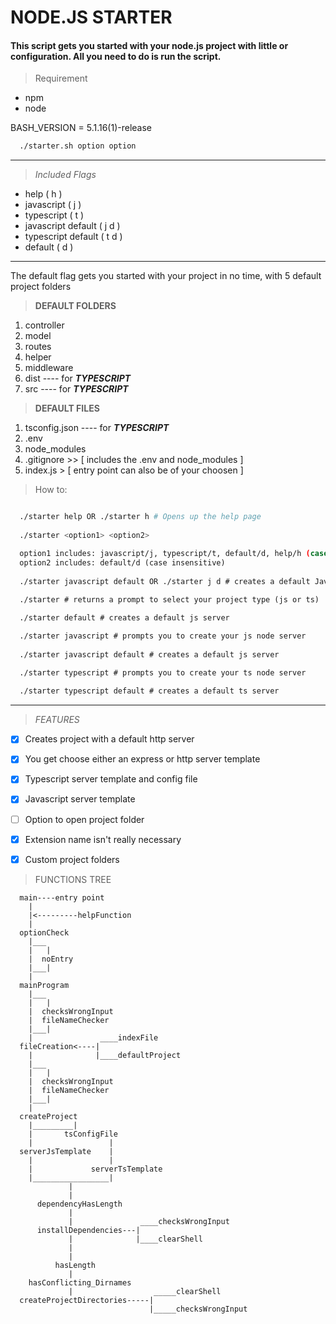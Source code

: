 # NODE.JS STARTER
#### This script gets you started with your node.js project with little or configuration. All you need to do is run the script.

> Requirement
* npm
* node

BASH_VERSION = 5.1.16(1)-release

```bash
  ./starter.sh option option
```
----
> _Included Flags_
* help ( h )
* javascript ( j )
* typescript ( t )
* javascript default ( j d )
* typescript default ( t d )
* default ( d )

---
The default flag gets you started with your project in no time, with 5 default project folders 

> **DEFAULT FOLDERS**
1. controller
1. model
1. routes
1. helper
1. middleware
1. dist ---- for _**TYPESCRIPT**_
1. src ---- for _**TYPESCRIPT**_

> **DEFAULT FILES**
1. tsconfig.json ---- for _**TYPESCRIPT**_
1. .env
1. node_modules
1. .gitignore >> [ includes the .env and node_modules ]
1. index.js > [ entry point can also be of your choosen ]

> How to: 
```bash

  ./starter help OR ./starter h # Opens up the help page
  
  ./starter <option1> <option2>

  option1 includes: javascript/j, typescript/t, default/d, help/h (case insensitive)
  option2 includes: default/d (case insensitive)
  
  ./starter javascript default OR ./starter j d # creates a default Javascript server with an express server
  
  ./starter # returns a prompt to select your project type (js or ts)

  ./starter default # creates a default js server

  ./starter javascript # prompts you to create your js node server
  
  ./starter javascript default # creates a default js server

  ./starter typescript # prompts you to create your ts node server
  
  ./starter typescript default # creates a default ts server
```

---
> _FEATURES_

* [x] Creates project with a default http server
* [x] You get choose either an express or http server template
* [x] Typescript server template and config file
* [x] Javascript server template
* [ ] Option to open project folder
* [x] Extension name isn't really necessary
* [x] Custom project folders


> FUNCTIONS TREE
```
  main----entry point
    |
    |<---------helpFunction
    |
  optionCheck
    |___
    |   |
    |  noEntry
    |___|
    |  
  mainProgram
    |___
    |   |
    |  checksWrongInput
    |  fileNameChecker
    |___|
    |               ____indexFile
  fileCreation<----|
    |              |____defaultProject
    |___
    |   |
    |  checksWrongInput
    |  fileNameChecker
    |___| 
    |
  createProject
    |_________|
    |       tsConfigFile
    |                 |
  serverJsTemplate    |
    |                 |
    |             serverTsTemplate
    |_________________|
             |
             |
      dependencyHasLength
             |
             |               ____checksWrongInput
      installDependencies---|
             |              |____clearShell
             |
             |
          hasLength
             |
    hasConflicting_Dirnames
             |                  _____clearShell       
  createProjectDirectories-----|
                               |_____checksWrongInput
```